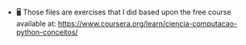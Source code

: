- :desktop_computer: Those files are exercises that I did based upon the free course available at: https://www.coursera.org/learn/ciencia-computacao-python-conceitos/
